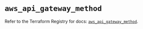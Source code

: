 # `aws_api_gateway_method`

Refer to the Terraform Registry for docs: [`aws_api_gateway_method`](https://registry.terraform.io/providers/hashicorp/aws/5.76.0/docs/resources/api_gateway_method).
